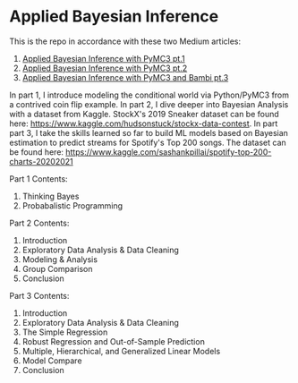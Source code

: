 # Applied Bayesian Inference

This is the repo in accordance with these two Medium articles:
1. [Applied Bayesian Inference with PyMC3 pt.1](https://towardsdatascience.com/applied-bayesian-inference-pt-1-322b25093f62)
2. [Applied Bayesian Inference with PyMC3 pt.2](https://towardsdatascience.com/applied-bayesian-inference-with-python-pt-2-80bcd63b507e)
3. [Applied Bayesian Inference with PyMC3 and Bambi pt.3](https://animadurkar.medium.com/applied-bayesian-inference-with-pymc3-and-bambi-pt-3-d4bfb3211509)

In part 1, I introduce modeling the conditional world via Python/PyMC3 from a contrived coin flip example. In part 2, I dive deeper into Bayesian Analysis with a dataset from Kaggle. StockX's 2019 Sneaker dataset can be found here: https://www.kaggle.com/hudsonstuck/stockx-data-contest. In part part 3, I take the skills learned so far to build ML models based on Bayesian estimation to predict streams for Spotify's Top 200 songs. The dataset can be found here: https://www.kaggle.com/sashankpillai/spotify-top-200-charts-20202021

Part 1 Contents:
1. Thinking Bayes
2. Probabalistic Programming

Part 2 Contents:
1. Introduction
2. Exploratory Data Analysis & Data Cleaning
3. Modeling & Analysis
4. Group Comparison
5. Conclusion

Part 3 Contents:
1. Introduction
2. Exploratory Data Analysis & Data Cleaning
3. The Simple Regression
4. Robust Regression and Out-of-Sample Prediction
5. Multiple, Hierarchical, and Generalized Linear Models
6. Model Compare
7. Conclusion

